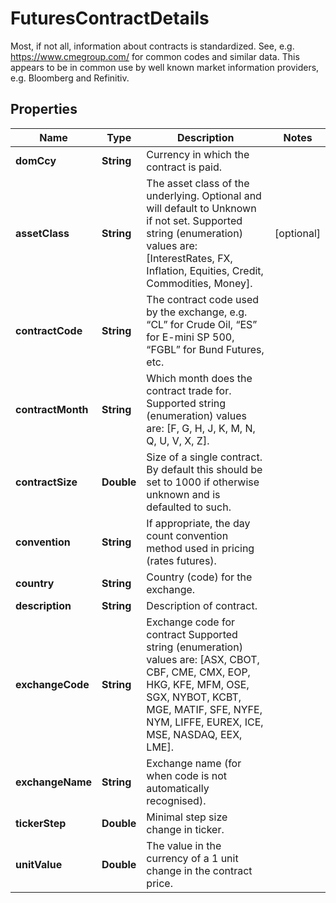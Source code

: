 

# FuturesContractDetails

Most, if not all, information about contracts is standardized. See, e.g. https://www.cmegroup.com/ for  common codes and similar data. This appears to be in common use by well known market information providers, e.g. Bloomberg and Refinitiv.

## Properties

Name | Type | Description | Notes
------------ | ------------- | ------------- | -------------
**domCcy** | **String** | Currency in which the contract is paid. | 
**assetClass** | **String** | The asset class of the underlying. Optional and will default to Unknown if not set.  Supported string (enumeration) values are: [InterestRates, FX, Inflation, Equities, Credit, Commodities, Money]. |  [optional]
**contractCode** | **String** | The contract code used by the exchange, e.g. “CL” for Crude Oil, “ES” for E-mini SP 500, “FGBL” for Bund Futures, etc. | 
**contractMonth** | **String** | Which month does the contract trade for.  Supported string (enumeration) values are: [F, G, H, J, K, M, N, Q, U, V, X, Z]. | 
**contractSize** | **Double** | Size of a single contract. By default this should be set to 1000 if otherwise unknown and is defaulted to such. | 
**convention** | **String** | If appropriate, the day count convention method used in pricing (rates futures). | 
**country** | **String** | Country (code) for the exchange. | 
**description** | **String** | Description of contract. | 
**exchangeCode** | **String** | Exchange code for contract  Supported string (enumeration) values are: [ASX, CBOT, CBF, CME, CMX, EOP, HKG, KFE, MFM, OSE, SGX, NYBOT, KCBT, MGE, MATIF, SFE, NYFE, NYM, LIFFE, EUREX, ICE, MSE, NASDAQ, EEX, LME]. | 
**exchangeName** | **String** | Exchange name (for when code is not automatically recognised). | 
**tickerStep** | **Double** | Minimal step size change in ticker. | 
**unitValue** | **Double** | The value in the currency of a 1 unit change in the contract price. | 



